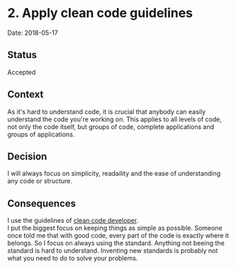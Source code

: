 # 2. Apply clean code guidelines

Date: 2018-05-17

## Status

Accepted

## Context

As it's hard to understand code, it is crucial that anybody can easily
understand the code you're working on. This applies to all levels of code, not
only the code itself, but groups of code, complete applications and groups of
applications.

## Decision

I will always focus on simplicity, readaility and the ease of understanding
any code or structure.

## Consequences

I use the guidelines of [clean code developer](http://clean-code-developer.com/).  
I put the biggest focus on keeping things as simple as possible. Someone once
told me that with good code, every part of the code is exactly where it
belongs. So I focus on always using the standard. Anything not beeing the
standard is hard to understand. Inventing new standards is probably not what
you need to do to solve your problems.
